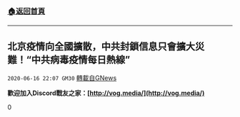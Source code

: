 ###  [:house:返回首頁](https://github.com/ourhimalayas/txt)
---

## 北京疫情向全國擴散，中共封鎖信息只會擴大災難！“中共病毒疫情每日熱線”
`2020-06-16 22:07 GM30` [轉載自GNews](https://gnews.org/zh-hant/236197/)

**歡迎加入Discord戰友之家：[http://vog.media/](http://vog.media/)**

0
